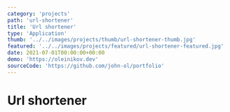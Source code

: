```yaml
---
category: 'projects'
path: 'url-shortener'
title: 'Url shortener'
type: 'Application'
thumb: '../../images/projects/thumb/url-shortener-thumb.jpg'
featured: '../../images/projects/featured/url-shortener-featured.jpg'
date: 2021-07-01T00:00:00+00:00
demo: 'https://oleinikov.dev'
sourceCode: 'https://github.com/john-ol/portfolio'
---
```


# Url shortener
